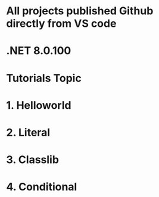 # All projects published Github directly from VS code
# .NET 8.0.100
#
# Tutorials Topic
# 1. Helloworld
# 2. Literal
# 3. Classlib
# 4. Conditional
